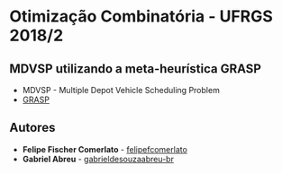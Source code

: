 # Otimização Combinatória - UFRGS 2018/2

## MDVSP utilizando a meta-heurística GRASP

* MDVSP - Multiple Depot Vehicle Scheduling Problem
* [GRASP](http://mauricio.resende.info/doc/gmis.pdf)

## Autores

* **Felipe Fischer Comerlato** - [felipefcomerlato](https://github.com/felipefcomerlato)
* **Gabriel Abreu** - [gabrieldesouzaabreu-br](https://github.com/gabrieldesouzaabreu-br)

